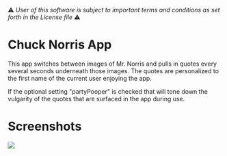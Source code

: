 :warning: *User of this software is subject to important terms and conditions as set forth in the License file* :warning:

# Chuck Norris App

This app switches between images of Mr. Norris and pulls in quotes every several seconds underneath those images. The quotes are personalized to the first name of the current user enjoying the app. 

If the optional setting "partyPooper" is checked that will tone down the vulgarity of the quotes that are surfaced in the app during use.

# Screenshots

![](http://g.recordit.co/0y6gHCwLmb.gif)